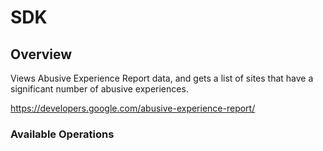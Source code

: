 # SDK

## Overview

Views Abusive Experience Report data, and gets a list of sites that have a significant number of abusive experiences.

<https://developers.google.com/abusive-experience-report/>
### Available Operations

